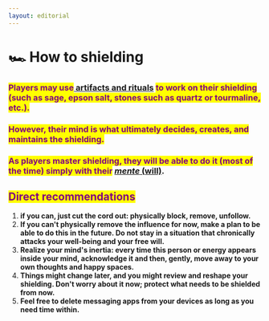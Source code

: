 ```yaml
---
layout: editorial
---
```


# 🏎 How to shielding

### <mark style="color:purple;">Players may use</mark>[ artifacts and rituals](tools-for-shielding-and-tuning/) <mark style="color:purple;">to work on their shielding (such as sage, epson salt, stones such as quartz or tourmaline, etc.).</mark>

### <mark style="color:purple;">However, their mind is what ultimately decides, creates, and maintains the shielding.</mark>&#x20;

### <mark style="color:purple;">As players master shielding, they will be able to do it (most of the time) simply with their</mark> [_mente_ (will)](../materializing/manifesting/bliss/).



## <mark style="color:orange;background-color:purple;"><mark style="color:purple;background-color:purple;"><mark style="color:purple;">Direct recommendations<mark style="color:purple;"><mark style="color:purple;background-color:purple;"></mark>

<mark style="color:orange;background-color:purple;"><mark style="color:purple;background-color:purple;"><mark style="color:purple;"><mark style="color:purple;"><mark style="color:purple;background-color:purple;"></mark>

1. **if you can, just cut the cord out: physically block, remove, unfollow.**
2. **If you can't physically remove the influence for now, make a plan to be able to do this in the future. Do not stay in a situation that chronically attacks your well-being and your free will.**
3. **Realize your mind's inertia: every time this person or energy appears inside your mind, acknowledge it and then, gently, move away to your own thoughts and happy spaces.**
4. **Things might change later, and you might review and reshape your shielding. Don't worry about it now; protect what needs to be shielded from now.**
5. **Feel free to delete messaging apps from your devices as long as you need time within.**

###

